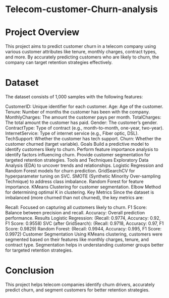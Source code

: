# Telecom-customer-Churn-analysis

# Project Overview
This project aims to predict customer churn in a telecom company using various customer attributes like tenure, monthly charges, contract types, and more. By accurately predicting customers who are likely to churn, the company can target retention strategies effectively.

# Dataset
The dataset consists of 1,000 samples with the following features:

CustomerID: Unique identifier for each customer.
Age: Age of the customer.
Tenure: Number of months the customer has been with the company.
MonthlyCharges: The amount the customer pays per month.
TotalCharges: The total amount the customer has paid.
Gender: The customer’s gender.
ContractType: Type of contract (e.g., month-to-month, one-year, two-year).
InternetService: Type of internet service (e.g., Fiber optic, DSL).
TechSupport: Whether the customer has tech support.
Churn: Whether the customer churned (target variable).
Goals
Build a predictive model to identify customers likely to churn.
Perform feature importance analysis to identify factors influencing churn.
Provide customer segmentation for targeted retention strategies.
Tools and Techniques
Exploratory Data Analysis (EDA) to uncover trends and relationships.
Logistic Regression and Random Forest models for churn prediction.
GridSearchCV for hyperparameter tuning on SVC.
SMOTE (Synthetic Minority Over-sampling Technique) to address class imbalance.
Random Forest for feature importance.
KMeans Clustering for customer segmentation.
Elbow Method for determining optimal K in clustering.
Key Metrics
Since the dataset is imbalanced (more churned than not churned), the key metrics are:

Recall: Focused on capturing all customers likely to churn.
F1 Score: Balance between precision and recall.
Accuracy: Overall prediction performance.
Results
Logistic Regression: (Recall: 0.9774, Accuracy: 0.92, F1 Score: 0.9558)
SVC (after GridSearch): (Recall: 0.9718, Accuracy: 0.97, F1 Score: 0.9829)
Random Forest: (Recall: 0.9944, Accuracy: 0.995, F1 Score: 0.9972)
Customer Segmentation
Using KMeans clustering, customers were segmented based on their features like monthly charges, tenure, and contract type. Segmentation helps in understanding customer groups better for targeted retention strategies.

# Conclusion
This project helps telecom companies identify churn drivers, accurately predict churn, and segment customers for better retention strategies.

